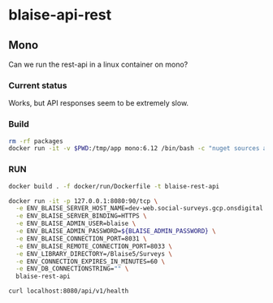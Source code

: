 # blaise-api-rest

## Mono

Can we run the rest-api in a linux container on mono?

### Current status

Works, but API responses seem to be extremely slow.

### Build

```sh
rm -rf packages
docker run -it -v $PWD:/tmp/app mono:6.12 /bin/bash -c "nuget sources add -Name 'azuredevops' -Source 'https://pkgs.dev.azure.com/blaise-gcp/csharp/_packaging/CSharp%40Local/nuget/v3/index.json' -username ' ' -password '${AZURE_DEVOPS_TOKEN}' && cd /tmp/app && nuget restore *.sln && msbuild *.sln"
```

### RUN

```sh
docker build . -f docker/run/Dockerfile -t blaise-rest-api
```

```sh
docker run -it -p 127.0.0.1:8080:90/tcp \
  -e ENV_BLAISE_SERVER_HOST_NAME=dev-web.social-surveys.gcp.onsdigital.uk \
  -e ENV_BLAISE_SERVER_BINDING=HTTPS \
  -e ENV_BLAISE_ADMIN_USER=blaise \
  -e ENV_BLAISE_ADMIN_PASSWORD=${BLAISE_ADMIN_PASSWORD} \
  -e ENV_BLAISE_CONNECTION_PORT=8031 \
  -e ENV_BLAISE_REMOTE_CONNECTION_PORT=8033 \
  -e ENV_LIBRARY_DIRECTORY=/Blaise5/Surveys \
  -e ENV_CONNECTION_EXPIRES_IN_MINUTES=60 \
  -e ENV_DB_CONNECTIONSTRING="" \
  blaise-rest-api
```

```sh
curl localhost:8080/api/v1/health
```
